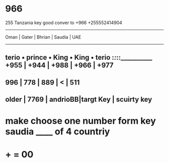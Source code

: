 # 966
255 
Tanzania key good conver to +966
+255552414904

____________________________________________________
Oman    |   Gater |  Bhrian |   Saudia | UAE
____________________________________________________
terio   •  prince •  King   •  King    •  terio
________:_________:_________:__________:____________
 +955   |  +944   |  +988   |   +966   |  +977
----------------------------------------------------
  996  |     778  |    889  |     <    |  511     
----------------------------------------------------
 older |    7769  | andrioBB|targt Key | scuirty key                        
----------------------------------------------------
# make choose one number form key saudia ____ of 4 countriy
# + = 00
